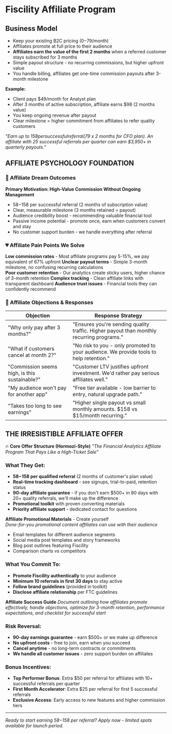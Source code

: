 # Fiscility Affiliate Program

## Business Model
- Keep your existing B2C pricing ($0-$79/month)
- Affiliates promote at full price to their audience
- **Affiliates earn the value of the first 2 months** when a referred customer stays subscribed for 3 months
- Simple payout structure - no recurring commissions, but higher upfront value
- You handle billing, affiliates get one-time commission payouts after 3-month milestone

**Example:**
- Client pays $49/month for Analyst plan
- After 3 months of active subscription, affiliate earns $98 (2 months value)
- You keep ongoing revenue after payout
- Clear milestone = higher commitment from affiliates to refer quality customers

*"Earn up to $158 per successful referral ($79 x 2 months for CFO plan). An affiliate with 25 successful referrals per quarter can earn $3,950+ in quarterly payouts."*

## AFFILIATE PSYCHOLOGY FOUNDATION

### 🎯 Affiliate Dream Outcomes
**Primary Motivation: High-Value Commission Without Ongoing Management**
- $58-$158 per successful referral (2 months of subscription value)
- Clear, measurable milestone (3 months retained = payout)
- Audience credibility boost - recommending valuable financial tool
- Passive income potential - promote once, earn when customers convert and stay
- No customer support burden - we handle everything after referral

### 💔 Affiliate Pain Points We Solve
**Low commission rates** - Most affiliate programs pay 5-15%, we pay equivalent of 67% upfront
**Unclear payout terms** - Simple 3-month milestone, no confusing recurring calculations  
**Poor customer retention** - Our analytics create sticky users, higher chance of 3-month retention
**Complex tracking** - Clean affiliate links with transparent dashboard
**Audience trust issues** - Financial tools they can confidently recommend

### 🚫 Affiliate Objections & Responses

| Objection | Response Strategy |
|-----------|-------------------|
| "Why only pay after 3 months?" | "Ensures you're sending quality traffic. Higher payout than monthly recurring programs." |
| "What if customers cancel at month 2?" | "No risk to you - only promoted to your audience. We provide tools to help retention." |
| "Commission seems high, is this sustainable?" | "Customer LTV justifies upfront investment. We'd rather pay serious affiliates well." |
| "My audience won't pay for another app" | "Free tier available - low barrier to entry, natural upgrade path." |
| "Takes too long to see earnings" | "Higher single payout vs small monthly amounts. $158 vs $15/month recurring." |

## THE IRRESISTIBLE AFFILIATE OFFER

🔥 **Core Offer Structure (Hormozi-Style)**
*"The Financial Analytics Affiliate Program That Pays Like a High-Ticket Sale"*

### What They Get:
- **$58-$158 per qualified referral** (2 months of customer's plan value)
- **Real-time tracking dashboard** - see signups, trial-to-paid, retention status
- **90-day affiliate guarantee** - if you don't earn $500+ in 90 days with 20+ quality referrals, we'll make up the difference
- **Promotional toolkit** with proven converting materials
- **Priority affiliate support** - dedicated contact for questions

**Affiliate Promotional Materials** - Create yourself  
*Done-for-you promotional content affiliates can use with their audience*
- Email templates for different audience segments
- Social media post templates and story frameworks
- Blog post outlines featuring Fiscility
- Comparison charts vs competitors

### What You Commit To:
- **Promote Fiscility authentically** to your audience
- **Minimum 10 referrals in first 30 days** to stay active
- **Follow brand guidelines** (provided in toolkit)
- **Disclose affiliate relationship** per FTC guidelines

**Affiliate Success Guide**
*Document outlining how affiliates promote effectively, handle objections, optimize for 3-month retention, performance expectations, and checklist for successful start*

### Risk Reversal:
- **90-day earnings guarantee** - earn $500+ or we make up difference
- **No upfront costs** - free to join, earn when you succeed
- **Cancel anytime** - no long-term contracts or commitments
- **We handle all customer issues** - zero support burden on affiliates

### Bonus Incentives:
- **Top Performer Bonus**: Extra $50 per referral for affiliates with 10+ successful referrals per quarter
- **First Month Accelerator**: Extra $25 per referral for first 5 successful referrals
- **Exclusive Access**: Early access to new features and higher commission tiers

---

*Ready to start earning $58-$158 per referral? Apply now - limited spots available for launch period.*